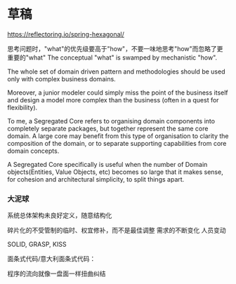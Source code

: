 # 草稿
https://reflectoring.io/spring-hexagonal/

思考问题时，"what"的优先级要高于"how"，不要一味地思考"how"而忽略了更重要的"what"
The conceptual "what" is swamped by mechanistic "how".

The whole set of domain driven pattern and methodologies should be used only with complex business domains.

Moreover, a junior modeler could simply miss the point of the business itself and design a model more complex than the
business (often in a quest for flexibility).

To me, a Segregated Core refers to organising domain components into completely separate packages, but together represent
the same core domain. A large core may benefit from this type of organisation to clarity the composition of the domain, 
or to separate supporting capabilities from core domain concepts.

A Segregated Core specifically is useful when the number of Domain objects(Entities, Value Objects, etc) becomes so large
that it makes sense, for cohesion and architectural simplicity, to split things apart.

### 大泥球
系统总体架构未良好定义，随意结构化

碎片化的不受管制的临时、权宜修补，而不是最佳调整
需求的不断变化
人员变动

SOLID, GRASP, KISS

面条式代码/意大利面条式代码：

程序的流向就像一盘面一样扭曲纠结
